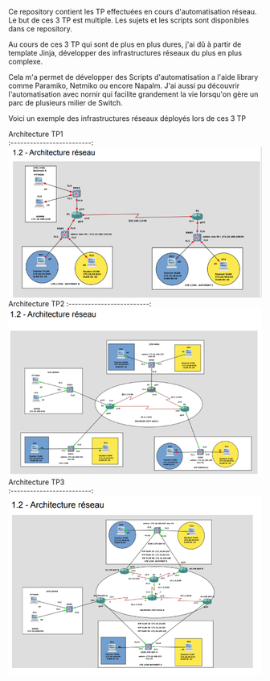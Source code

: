 Ce repository contient les TP effectuées en cours d'automatisation réseau.
Le but de ces 3 TP est multiple. Les sujets et les scripts sont disponibles dans ce repository.

Au cours de ces 3 TP qui sont de plus en plus dures, j'ai dû à partir de template Jinja, développer des infrastructures réseaux du plus en plus complexe.

Cela m'a permet de développer des Scripts d'automatisation a l'aide library comme Paramiko, Netmiko ou encore Napalm. J'ai aussi pu découvrir l'automatisation avec nornir qui facilite grandement la vie lorsqu'on gère un parc de plusieurs milier de Switch.

Voici un exemple des infrastructures réseaux déployés lors de ces 3 TP

Architecture TP1             
:-------------------------:
![](https://github.com/Damien-OLLIER/TP_Automatisation_Reseaux/blob/master/TP_Automatisation_Reseaux/ArchitectureReseauxTP1.PNG)
 Architecture TP2 
:-------------------------:
![](https://github.com/Damien-OLLIER/TP_Automatisation_Reseaux/blob/master/TP_Automatisation_Reseaux/ArchitectureReseauxTP2.PNG)
Architecture TP3   
:-------------------------:
![](https://github.com/Damien-OLLIER/TP_Automatisation_Reseaux/blob/master/TP_Automatisation_Reseaux/ArchitectureReseauxTP3.PNG)





